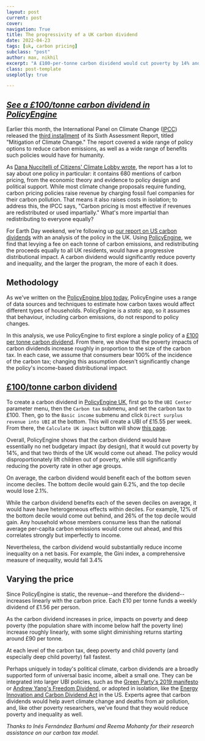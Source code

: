 ```yaml
---
layout: post
current: post
cover:
navigation: True
title: The progressivity of a UK carbon dividend
date: 2022-04-23
tags: [uk, carbon pricing]
subclass: "post"
author: max, nikhil
excerpt: "A £100-per-tonne carbon dividend would cut poverty by 14% and deep child poverty by 33%."
class: post-template
useplotly: true

---
```


## [*See a £100/tonne carbon dividend in PolicyEngine*](https://policyengine.org/uk/population-impact?adult_bi=15_55&carbon_tax=100&child_bi=15_55&senior_bi=15_55)

Earlier this month, the International Panel on Climate Change ([IPCC](https://www.ipcc.ch/)) released the [third installment](https://report.ipcc.ch/ar6wg3/) of its Sixth Assessment Report, titled "Mitigation of Climate Change."
The report covered a wide range of policy options to reduce carbon emissions, as well as a wide range of benefits such policies would have for humanity.

As [Dana Nuccitelli of Citizens' Climate Lobby wrote](https://citizensclimatelobby.org/blog/policy/the-latest-ipcc-report-has-a-lot-to-say-about-carbon-fee-and-dividend/), the report has a lot to say about one policy in particular: it contains 680 mentions of carbon pricing, from the economic theory and evidence to policy design and political support.
While most climate change proposals require funding, carbon pricing policies raise revenue by charging fossil fuel companies for their carbon pollution.
That means it also raises costs in isolation; to address this, the IPCC says, "Carbon pricing is most effective if revenues are redistributed or used impartially."
What's more impartial than redistributing to everyone equally?

For Earth Day weekend, we're following up [our report on US carbon dividends](https://www.ubicenter.org/us-carbon-dividend) with an analysis of the policy in the UK.
Using [PolicyEngine](http://policyengine.org), we find that levying a fee on each tonne of carbon emissions, and redistributing the proceeds equally to all UK residents, would have a progressive distributional impact.
A carbon dividend would significantly reduce poverty and inequality, and the larger the program, the more of each it does.

## Methodology

As we've written on the [PolicyEngine blog today](https://blog.policyengine.org/how-policyengine-estimates-the-effects-of-uk-carbon-taxes-260ccfc5d97c), PolicyEngine uses a range of data sources and techniques to estimate how carbon taxes would affect different types of households.
PolicyEngine is a *static* app, so it assumes that behaviour, including carbon emissions, do not respond to policy changes.

In this analysis, we use PolicyEngine to first explore a single policy of a [£100 per tonne carbon dividend](https://policyengine.org/uk/population-impact?adult_bi=15_55&carbon_tax=100&child_bi=15_55&senior_bi=15_55).
From there, we show that the poverty impacts of carbon dividends increase roughly in proportion to the size of the carbon tax.
In each case, we assume that consumers bear 100% of the incidence of the carbon tax; changing this assumption doesn't significantly change the policy's income-based distributional impact.

## [£100/tonne carbon dividend](https://policyengine.org/uk/population-impact?adult_bi=15_55&carbon_tax=100&child_bi=15_55&senior_bi=15_55)

To create a carbon dividend in [PolicyEngine UK](https://policyengine.org/uk), first go to the `UBI Center` parameter menu, then the `Carbon tax` submenu, and set the carbon tax to £100.
Then, go to the `Basic income` submenu and click `Direct surplus revenue into UBI` at the bottom.
This will create a UBI of £15.55 per week.
From there, the `Calculate UK impact` button will show [this page](https://policyengine.org/uk/population-impact?adult_bi=15_55&carbon_tax=100&child_bi=15_55&senior_bi=15_55).

Overall, PolicyEngine shows that the carbon dividend would have essentially no net budgetary impact (by design), that it would cut poverty by 14%, and that two thirds of the UK would come out ahead.
The policy would disproportionately lift children out of poverty, while still significantly reducing the poverty rate in other age groups.

<div>
  <script>
    $(document).ready(function(){
      $("#graph_graph_1_1").load("{{site.baseurl}}assets/markdown_assets/uk-carbon-dividend/graph_1_1.html");
    });
  </script>
</div>
<div id = "graph_graph_1_1"></div>

<div>
  <script>
    $(document).ready(function(){
      $("#graph_graph_1_2").load("{{site.baseurl}}assets/markdown_assets/uk-carbon-dividend/graph_1_2.html");
    });
  </script>
</div>
<div id = "graph_graph_1_2"></div>

On average, the carbon dividend would benefit each of the bottom seven income deciles.
The bottom decile would gain 6.2%, and the top decile would lose 2.1%.

<div>
  <script>
    $(document).ready(function(){
      $("#graph_graph_3_1").load("{{site.baseurl}}assets/markdown_assets/uk-carbon-dividend/graph_3_1.html");
    });
  </script>
</div>
<div id = "graph_graph_3_1"></div>

While the carbon dividend benefits each of the seven deciles on average, it would have have heterogeneous effects within deciles.
For example, 12% of the bottom decile would come out behind, and 26% of the top decile would gain.
Any household whose members consume less than the national average per-capita carbon emissions would come out ahead, and this correlates strongly but imperfectly to income.

<div>
  <script>
    $(document).ready(function(){
      $("#graph_graph_5_1").load("{{site.baseurl}}assets/markdown_assets/uk-carbon-dividend/graph_5_1.html");
    });
  </script>
</div>
<div id = "graph_graph_5_1"></div>

Nevertheless, the carbon dividend would substantially reduce income inequality on a net basis.
For example, the Gini index, a comprehensive measure of inequality, would fall 3.4%

<div>
  <script>
    $(document).ready(function(){
      $("#graph_graph_7_1").load("{{site.baseurl}}assets/markdown_assets/uk-carbon-dividend/graph_7_1.html");
    });
  </script>
</div>
<div id = "graph_graph_7_1"></div>

## Varying the price

Since PolicyEngine is static, the revenue--and therefore the dividend--increases linearly with the carbon price.
Each £10 per tonne funds a weekly dividend of £1.56 per person.


<div>
  <script>
    $(document).ready(function(){
      $("#graph_graph_10_1").load("{{site.baseurl}}assets/markdown_assets/uk-carbon-dividend/graph_10_1.html");
    });
  </script>
</div>
<div id = "graph_graph_10_1"></div>

As the carbon dividend increases in price, impacts on poverty and deep poverty (the population share with income below half the poverty line) increase roughly linearly, with some slight diminishing returns starting around £90 per tonne.

<div>
  <script>
    $(document).ready(function(){
      $("#graph_graph_12_1").load("{{site.baseurl}}assets/markdown_assets/uk-carbon-dividend/graph_12_1.html");
    });
  </script>
</div>
<div id = "graph_graph_12_1"></div>

At each level of the carbon tax, deep poverty and child poverty (and especially deep child poverty) fall fastest.

<div>
  <script>
    $(document).ready(function(){
      $("#graph_graph_14_1").load("{{site.baseurl}}assets/markdown_assets/uk-carbon-dividend/graph_14_1.html");
    });
  </script>
</div>
<div id = "graph_graph_14_1"></div>

Perhaps uniquely in today's political climate, carbon dividends are a broadly supported form of universal basic income, albeit a small one.
They can be integrated into larger UBI policies, such as the [Green Party's 2019 manifesto](https://blog.policyengine.org/the-green-party-manifesto-at-policyfest-ee05a2d3b06d) or [Andrew Yang's Freedom Dividend](https://www.ubicenter.org/distributional-analysis-of-andrew-yangs-freedom-dividend), or adopted in isolation, like the [Energy Innovation and Carbon Dividend Act](https://energyinnovationact.org) in the US.
Experts agree that carbon dividends would help avert climate change and deaths from air pollution, and, like other poverty researchers, we've found that they would reduce poverty and inequality as well.

*Thanks to ​​Inés Fernández Barhumi and Reema Mohanty for their research assistance on our carbon tax model.*